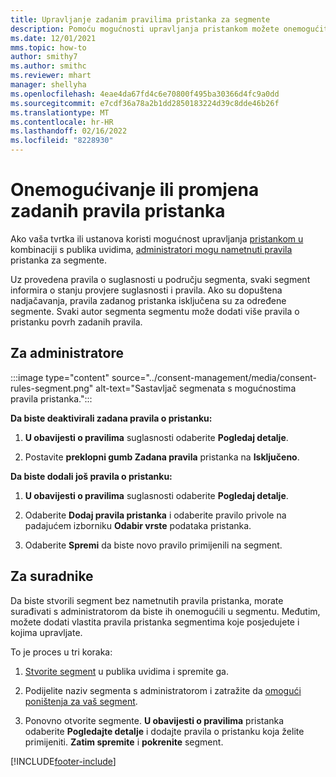 ```yaml
---
title: Upravljanje zadanim pravilima pristanka za segmente
description: Pomoću mogućnosti upravljanja pristankom možete onemogućiti ili promijeniti zadana pravila pristanka ako su omogućena poništenja.
ms.date: 12/01/2021
mms.topic: how-to
author: smithy7
ms.author: smithc
ms.reviewer: mhart
manager: shellyha
ms.openlocfilehash: 4eae4da67fd4c6e70800f495ba30366d4fc9a0dd
ms.sourcegitcommit: e7cdf36a78a2b1dd2850183224d39c8dde46b26f
ms.translationtype: MT
ms.contentlocale: hr-HR
ms.lasthandoff: 02/16/2022
ms.locfileid: "8228930"
---
```

# <a name="disable-or-change-default-consent-rules"></a>Onemogućivanje ili promjena zadanih pravila pristanka

Ako vaša tvrtka ili ustanova koristi mogućnost upravljanja [pristankom u](../consent-management/overview.md) kombinaciji s publika uvidima, [administratori mogu nametnuti pravila](activate-consent.md) pristanka za segmente. 

Uz provedena pravila o suglasnosti u području segmenta, svaki segment informira o stanju provjere suglasnosti i pravila. Ako su dopuštena nadjačavanja, pravila zadanog pristanka isključena su za određene segmente. Svaki autor segmenta segmentu može dodati više pravila o pristanku povrh zadanih pravila. 

## <a name="for-administrators"></a>Za administratore

:::image type="content" source="../consent-management/media/consent-rules-segment.png" alt-text="Sastavljač segmenata s mogućnostima pravila pristanka.":::

**Da biste deaktivirali zadana pravila o pristanku:**

1. **U obavijesti o pravilima** suglasnosti odaberite **Pogledaj detalje**. 

1. Postavite **preklopni gumb Zadana pravila** pristanka na **Isključeno**.

**Da biste dodali još pravila o pristanku:**

1. **U obavijesti o pravilima** suglasnosti odaberite **Pogledaj detalje**. 

1. Odaberite **Dodaj pravila pristanka** i odaberite pravilo privole na padajućem izborniku **Odabir vrste** podataka pristanka.

1. Odaberite **Spremi** da biste novo pravilo primijenili na segment.

## <a name="for-contributors"></a>Za suradnike

Da biste stvorili segment bez nametnutih pravila pristanka, morate surađivati s administratorom da biste ih onemogućili u segmentu. Međutim, možete dodati vlastita pravila pristanka segmentima koje posjedujete i kojima upravljate.

To je proces u tri koraka: 
1. [Stvorite segment](segments.md) u publika uvidima i spremite ga. 

1. Podijelite naziv segmenta s administratorom i zatražite da [omogući poništenja za vaš segment](activate-consent.md). 

1. Ponovno otvorite segmente. **U obavijesti o pravilima** pristanka odaberite **Pogledajte detalje** i dodajte pravila o pristanku koja želite primijeniti. **Zatim spremite** i **pokrenite** segment.



[!INCLUDE[footer-include](../includes/footer-banner.md)] 
